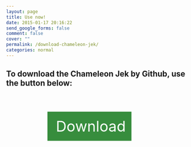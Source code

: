 ```yaml
---
layout: page
title: Use now!
date: 2015-01-17 20:16:22
send_google_forms: false
comment: false
cover: ""
permalink: /download-chameleon-jek/
categories: normal
---
```


## To download the Chameleon Jek by **Github**, use the button below:

<div class="wrapper" style="width: 280px; height:auto; margin: 0 auto; clear: both; margin-top:80px;">
<a class="down-chameleon" style="padding: 15px; background-color:#378D3D; color:#fff;width:180px; height:70px; font-size:40px;text-decoration:none;" href="https://github.com/williamcanin/chameleon-jek" target="_blank" alt="Download of Chamelen Jek via Github"><span class="fa fa-github" style="margin-right:8px;"></span>Download</a>
</div>